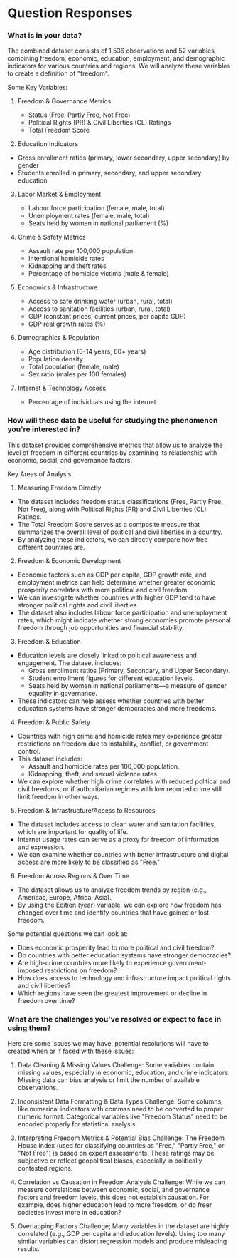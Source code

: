 # Question Responses 

### What is in your data?
The combined dataset consists of 1,536 observations and 52 variables, combining freedom, economic, education, employment, and demographic indicators for various countries and regions. We will analyze these variables to create a definition of "freedom". 

Some Key Variables:
1. Freedom & Governance Metrics
   - Status (Free, Partly Free, Not Free)
   - Political Rights (PR) & Civil Liberties (CL) Ratings
   - Total Freedom Score

2.  Education Indicators
   - Gross enrollment ratios (primary, lower secondary, upper secondary) by gender
   - Students enrolled in primary, secondary, and upper secondary education
  
3. Labor Market & Employment
   - Labour force participation (female, male, total)
   - Unemployment rates (female, male, total)
   - Seats held by women in national parliament (%)

4. Crime & Safety Metrics
   - Assault rate per 100,000 population
   - Intentional homicide rates
   - Kidnapping and theft rates
   - Percentage of homicide victims (male & female)

5. Economics & Infrastructure
   - Access to safe drinking water (urban, rural, total)
   - Access to sanitation facilities (urban, rural, total)
   - GDP (constant prices, current prices, per capita GDP)
   - GDP real growth rates (%)

6. Demographics & Population
   - Age distribution (0-14 years, 60+ years)
   - Population density
   - Total population (female, male)
   - Sex ratio (males per 100 females)

7. Internet & Technology Access
   - Percentage of individuals using the internet

### How will these data be useful for studying the phenomenon you're interested in?
This dataset provides comprehensive metrics that allow us to analyze the level of freedom in different countries by examining its relationship with economic, social, and governance factors.

Key Areas of Analysis

1. Measuring Freedom Directly
- The dataset includes freedom status classifications (Free, Partly Free, Not Free), along with Political Rights (PR) and Civil Liberties (CL) Ratings.
- The Total Freedom Score serves as a composite measure that summarizes the overall level of political and civil liberties in a country.
- By analyzing these indicators, we can directly compare how free different countries are.

2. Freedom & Economic Development
- Economic factors such as GDP per capita, GDP growth rate, and employment metrics can help determine whether greater economic prosperity correlates with more political and civil freedom.
- We can investigate whether countries with higher GDP tend to have stronger political rights and civil liberties.
- The dataset also includes labour force participation and unemployment rates, which might indicate whether strong economies promote personal freedom through job opportunities and financial stability.
  
3. Freedom & Education
- Education levels are closely linked to political awareness and engagement. The dataset includes:
  - Gross enrollment ratios (Primary, Secondary, and Upper Secondary).
  - Student enrollment figures for different education levels.
  - Seats held by women in national parliaments—a measure of gender equality in governance.
- These indicators can help assess whether countries with better education systems have stronger democracies and more freedoms.

4. Freedom & Public Safety
- Countries with high crime and homicide rates may experience greater restrictions on freedom due to instability, conflict, or government control.
- This dataset includes:
   - Assault and homicide rates per 100,000 population.
   - Kidnapping, theft, and sexual violence rates.
- We can explore whether high crime correlates with reduced political and civil freedoms, or if authoritarian regimes with low reported crime still limit freedom in other ways.

5. Freedom & Infrastructure/Access to Resources
- The dataset includes access to clean water and sanitation facilities, which are important for quality of life.
- Internet usage rates can serve as a proxy for freedom of information and expression.
- We can examine whether countries with better infrastructure and digital access are more likely to be classified as "Free."

6. Freedom Across Regions & Over Time
- The dataset allows us to analyze freedom trends by region (e.g., Americas, Europe, Africa, Asia).
- By using the Edition (year) variable, we can explore how freedom has changed over time and identify countries that have gained or lost freedom.

Some potential questions we can look at:
- Does economic prosperity lead to more political and civil freedom?
- Do countries with better education systems have stronger democracies?
- Are high-crime countries more likely to experience government-imposed restrictions on freedom?
- How does access to technology and infrastructure impact political rights and civil liberties?
- Which regions have seen the greatest improvement or decline in freedom over time?

### What are the challenges you've resolved or expect to face in using them?
Here are some issues we may have, potential resolutions will have to created when or if faced with these issues:

1. Data Cleaning & Missing Values
Challenge: Some variables contain missing values, especially in economic, education, and crime indicators. Missing data can bias analysis or limit the number of available observations.

2. Inconsistent Data Formatting & Data Types
Challenge: Some columns, like numerical indicators with commas need to be converted to proper numeric format. Categorical variables like "Freedom Status" need to be encoded properly for statistical analysis.

3. Interpreting Freedom Metrics & Potential Bias
Challenge: The Freedom House Index (used for classifying countries as "Free," "Partly Free," or "Not Free") is based on expert assessments.
These ratings may be subjective or reflect geopolitical biases, especially in politically contested regions.

4. Correlation vs Causation in Freedom Analysis
Challenge: While we can measure correlations between economic, social, and governance factors and freedom levels, this does not establish causation. For example, does higher education lead to more freedom, or do freer societies invest more in education?

5. Overlapping Factors
Challenge; Many variables in the dataset are highly correlated (e.g., GDP per capita and education levels). Using too many similar variables can distort regression models and produce misleading results.